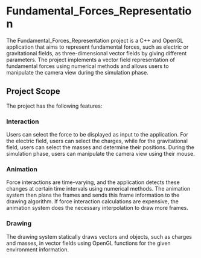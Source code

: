 ﻿# Fundamental_Forces_Representation
The Fundamental_Forces_Representation project is a C++ and OpenGL application that aims to represent fundamental forces, such as electric or gravitational fields, as three-dimensional vector fields by giving different parameters. The project implements a vector field representation of fundamental forces using numerical methods and allows users to manipulate the camera view during the simulation phase. </br>

 <h2>Project Scope </h2>
The project has the following features: </br>

<h3>Interaction</h3>
Users can select the force to be displayed as input to the application. For the electric field, users can select the charges, while for the gravitational field, users can select the masses and determine their positions. During the simulation phase, users can manipulate the camera view using their mouse. </br>

<h3>Animation</h3>
Force interactions are time-varying, and the application detects these changes at certain time intervals using numerical methods. The animation system then plans the frames and sends this frame information to the drawing algorithm. If force interaction calculations are expensive, the animation system does the necessary interpolation to draw more frames. </br>

<h3>Drawing</h3>
The drawing system statically draws vectors and objects, such as charges and masses, in vector fields using OpenGL functions for the given environment information. </br>
